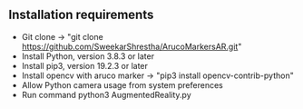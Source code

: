 Installation requirements
--------------------------
- Git clone -> "git clone https://github.com/SweekarShrestha/ArucoMarkersAR.git"
- Install Python, version 3.8.3 or later
- Install pip3, version 19.2.3 or later
- Install opencv with aruco marker -> "pip3 install opencv-contrib-python"
- Allow Python camera usage from system preferences 
- Run command python3 AugmentedReality.py
